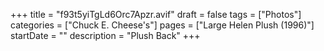 +++
title = "f93t5yiTgLd6Orc7Apzr.avif"
draft = false
tags = ["Photos"]
categories = ["Chuck E. Cheese's"]
pages = ["Large Helen Plush (1996)"]
startDate = ""
description = "Plush Back"
+++
